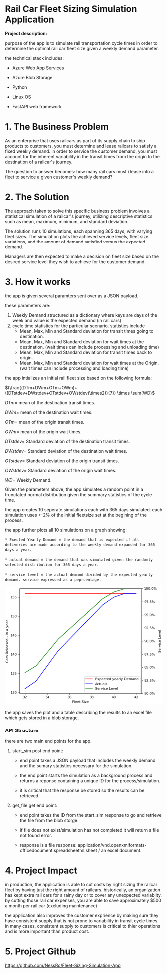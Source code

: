 # Rail Car Fleet Sizing Simulation Application

**Project description:** 

purpose of the app is to simulate rail transportation cycle times in order to determine the optimal rail car fleet size given a weekly demand parameter.

the technical stack includes:

* Azure Web App Services

* Azure Blob Storage

* Python

* Linux OS

* FastAPI web framework

# 1. The Business Problem

As an enterprise that uses railcars as part of its supply chain to ship products to customers, you must determine and lease railcars to satisfy a fixed weekly demand. in order to service the customer demand, you must account for the inherent variability in the transit times from the origin to the destination of a railcar's journey.

The question to answer becomes: how many rail cars must i lease into a fleet to service a given customer's weekly demand?

# 2. The Solution

The approach taken to solve this specific business problem involves a statistical simulation of a railcar's journey, utilizing descriptive statistics such as mean, maximum, minimum, and standard deviation. 

The solution runs 10 simulations, each spanning 365 days, with varying fleet sizes. The simulation plots the achieved service levels, fleet size variations, and the amount of demand satisfied versus the expected demand. 

Managers are then expected to make a decision on fleet size based on the desired service level they wish to achieve for the customer demand.

# 3. How it works

the app is given several paramters sent over as a JSON payload.

these parameters are:
1. Weekly Demand structured as a dictionary where keys are days of the week and value is the expected demand (in rail cars)
2. cycle time statistics for the particular scenario. statistics include
    * Mean, Max, Min and Standard deviation for transit times going to destination.
    * Mean, Max, Min and Standard deviation for wait times at the destination. (wait times can include processing and unloading time)
    * Mean, Max, Min and Standard deviation for transit times back to origin.
    * Mean, Max, Min and Standard deviation for wait times at the Origin. (wait times can include processing and loading time)
    
the app intializes an initial rail fleet size based on the following formula:

$(\frac{(DTm+DWm+OTm+OWm)+((DTstdev+DWstdev+OTstdev+OWstdev)\times2)}{7}) \times \sum(WD)$

$DTm =$ mean of the destination transit times.

$DWm =$ mean of the destination wait times.

$OTm =$ mean of the origin transit times.

$OWm =$ mean of the origin wait times.

$DTstdev =$ Standard deviation of the destination transit times.

$DWstdev =$ Standard deviation of the destination wait times.

$OTstdev =$ Standard deviation of the origin transit times.

$OWstdev =$ Standard deviation of the origin wait times.

$WD =$ Weekly Demand.



Given the parameters above, the app simulates a random point in a trunctated normal distribution given the summary statistics of the cycle time.

the app creates 10 seperate simulations each with 365 days simulated. each simulation uses +-2% of the initial fleetsize set at the begining of the process.

the app further plots all 10 simulations on a graph showing:

    * Exected Yearly Demand = the demand that is expected if all deliveries are made according to the weekly demand expanded for 365 days a year.
    
    * actual demand = the demand that was simulated given the randomly selected distribution for 365 days a year.
    
    * service level = the actual demand divided by the expected yearly demand. service expressed as a peprcentage.
    
![alt text](https://github.com/NessRo/Fleet-Sizing-Simulation-App/blob/master/plot.png?raw=true)

the app saves the plot and a table describing the results to an excel file which gets stored in a blob storage.

### API Structure

there are two main end points for the app.

1. start_sim post end point:

    * end point takes a JSON payload that includes the weekly demand and the sumary statistics necessary for the simulation.
    
    * the end point starts the simulation as a background process and returns a reponse containing a unique ID for the process/simulation.
    
    * it is critical that the response be stored so the results can be retrieved.
    
2. get_file get end point:

    * end point takes the ID from the start_sim response to go and retrieve the file from the blob storge.
    
    * if file does not exist/simulation has not completed it will return a file not found error.
    
    * response is a file response: application/vnd.openxmlformats-officedocument.spreadsheetml.sheet / an excel document.


# 4. Project Impact

in production, the application is able to cut costs by right sizing the railcar fleet by having just the right amount of railcars. historically, an organization has kept extra rail cars for a rainy day or to cover any unexpected variablity. by cutting those rail car expenses, you are able to save approximately $500 a month per rail car (excluding maintenance)

the application also improves the customer exprience by making sure they have consistent supply that is not prone to variability in transit cycle times. in many cases, consistent supply to customers is critical to thier operations and is more important than product cost.

# 5. Project Github

https://github.com/NessRo/Fleet-Sizing-Simulation-App
